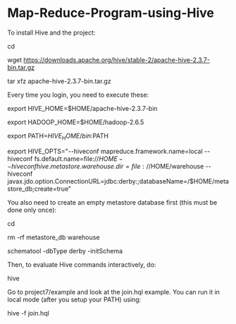 # Map-Reduce-Program-using-Hive

To install Hive and the project:

cd

wget https://downloads.apache.org/hive/stable-2/apache-hive-2.3.7-bin.tar.gz

tar xfz apache-hive-2.3.7-bin.tar.gz

Every time you login, you need to execute these:

export HIVE_HOME=$HOME/apache-hive-2.3.7-bin

export HADOOP_HOME=$HOME/hadoop-2.6.5

export PATH=$HIVE_HOME/bin:$PATH

export HIVE_OPTS="--hiveconf mapreduce.framework.name=local --hiveconf fs.default.name=file://$HOME --hiveconf hive.metastore.warehouse.dir=file://$HOME/warehouse --hiveconf javax.jdo.option.ConnectionURL=jdbc:derby:;databaseName=/$HOME/metastore_db;create=true"

You also need to create an empty metastore database first (this must be done only once):

cd

rm -rf metastore_db  warehouse

schematool -dbType derby -initSchema

Then, to evaluate Hive commands interactively, do:

hive

Go to project7/example and look at the join.hql example. You can run it in local mode (after you setup your PATH) using:

hive -f join.hql
